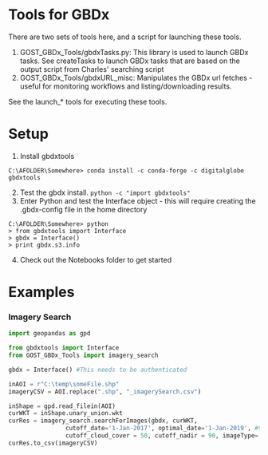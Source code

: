 # Tools for GBDx
There are two sets of tools here, and a script for launching these tools.
1. GOST_GBDx_Tools/gbdxTasks.py: This library is used to launch GBDx tasks. See createTasks to launch GBDx tasks that are based on the output script from Charles' searching script
2. GOST_GBDx_Tools/gbdxURL_misc: Manipulates the GBDx url fetches - useful for monitoring workflows and listing/downloading results. 

See the launch_* tools for executing these tools.

# Setup
1. Install gbdxtools 
```
C:\AFOLDER\Somewhere> conda install -c conda-forge -c digitalglobe gbdxtools
```
2. Test the gbdx install. 
`python -c "import gbdxtools"`
3. Enter Python and test the Interface object - this will require creating the .gbdx-config file in the home directory
```
C:\AFOLDER\Somewhere> python
> from gbdxtools import Interface
> gbdx = Interface()
> print gbdx.s3.info
```
4. Check out the Notebooks folder to get started

# Examples
### Imagery Search
```Python
import geopandas as gpd

from gbdxtools import Interface
from GOST_GBDx_Tools import imagery_search

gbdx = Interface() #This needs to be authenticated

inAOI = r"C:\temp\someFile.shp"
imageryCSV = AOI.replace(".shp", "_imagerySearch.csv")

inShape = gpd.read_filein(AOI)
curWKT = inShape.unary_union.wkt
curRes = imagery_search.searchForImages(gbdx, curWKT,
                cutoff_date='1-Jan-2017', optimal_date='1-Jan-2019', #Search for imagery in a 2-year window with more recent being better
                cutoff_cloud_cover = 50, cutoff_nadir = 90, imageType='*')
curRes.to_csv(imageryCSV)
```
